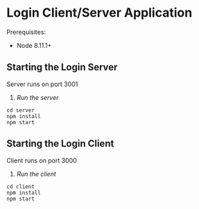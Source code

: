 # Login Client/Server Application

Prerequisites:

- Node 8.11.1+

## Starting the Login Server
Server runs on port 3001
1. *Run the server*
```
cd server
npm install
npm start
```
## Starting the Login Client
Client runs on port 3000
 1. *Run the client*
 ```
 cd client
 npm install
 npm start
 ```
